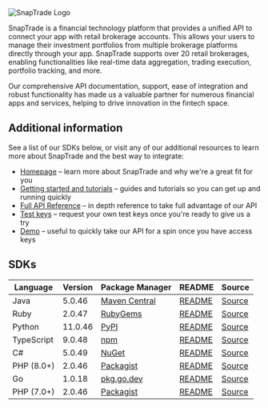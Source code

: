 <picture>
  <source media="(prefers-color-scheme: dark)" srcset="https://github.com/user-attachments/assets/0c50a49c-688c-420a-b55a-2c1a70123d3b">
  <img alt="SnapTrade Logo" src="https://github.com/user-attachments/assets/a8835735-c8df-40de-92e9-4daa645e542d">
</picture>

SnapTrade is a financial technology platform that provides a unified API to connect your app with retail brokerage accounts. This allows your users to manage their investment portfolios from multiple brokerage platforms directly through your app. SnapTrade supports over 20 retail brokerages, enabling functionalities like real-time data aggregation, trading execution, portfolio tracking, and more.

Our comprehensive API documentation, support, ease of integration and robust functionality has made us a valuable partner for numerous financial apps and services, helping to drive innovation in the fintech space.

## Additional information

See a list of our SDKs below, or visit any of our additional resources to learn more about SnapTrade and the best way to integrate:

- [Homepage](https://www.snaptrade.com/) – learn more about SnapTrade and why we're a great fit for you
- [Getting started and tutorials](https://docs.snaptrade.com/docs) – guides and tutorials so you can get up and running quickly
- [Full API Reference](https://docs.snaptrade.com/reference) – in depth reference to take full advantage of our API
- [Test keys](mailto:api@snaptrade.com?subject=Test%20key%20request&body=Name%20of%20company:%0DUse%20case:%20trading%20or%20read-only%0DPhone%20number:) – request your own test keys once you're ready to give us a try
- [Demo](https://docs.snaptrade.com/demo/getting-started) – useful to quickly take our API for a spin once you have access keys

## SDKs

|Language|Version|Package Manager|README|Source|
|-|-|-|-|-|
|Java|5.0.46|[Maven Central](https://central.sonatype.com/artifact/com.konfigthis/snaptrade-java-sdk/5.0.46)|[README](https://github.com/passiv/snaptrade-sdks/tree/HEAD/sdks/java#readme)|[Source](https://github.com/passiv/snaptrade-sdks/tree/HEAD/sdks/java)|
|Ruby|2.0.47|[RubyGems](https://rubygems.org/gems/snaptrade/versions/2.0.47)|[README](https://github.com/passiv/snaptrade-sdks/tree/HEAD/sdks/ruby#readme)|[Source](https://github.com/passiv/snaptrade-sdks/tree/HEAD/sdks/ruby)|
|Python|11.0.46|[PyPI](https://pypi.org/project/snaptrade-python-sdk/11.0.46)|[README](https://github.com/passiv/snaptrade-sdks/tree/HEAD/sdks/python#readme)|[Source](https://github.com/passiv/snaptrade-sdks/tree/HEAD/sdks/python)|
|TypeScript|9.0.48|[npm](https://www.npmjs.com/package/snaptrade-typescript-sdk/v/9.0.48)|[README](https://github.com/passiv/snaptrade-sdks/tree/HEAD/sdks/typescript#readme)|[Source](https://github.com/passiv/snaptrade-sdks/tree/HEAD/sdks/typescript)|
|C#|5.0.49|[NuGet](https://nuget.org/packages/SnapTrade.Net/5.0.49)|[README](https://github.com/passiv/snaptrade-sdks/tree/HEAD/sdks/csharp#readme)|[Source](https://github.com/passiv/snaptrade-sdks/tree/HEAD/sdks/csharp)|
|PHP (8.0+)|2.0.46|[Packagist](https://packagist.org/packages/konfig/snaptrade-php-sdk#2.0.46)|[README](https://github.com/passiv/snaptrade-php-sdk/tree/HEAD#readme)|[Source](https://github.com/passiv/snaptrade-php-sdk/tree/HEAD)|
|Go|1.0.18|[pkg.go.dev](https://pkg.go.dev/github.com/passiv/snaptrade-sdks/sdks/go)|[README](https://github.com/passiv/snaptrade-sdks/tree/HEAD/sdks/go#readme)|[Source](https://github.com/passiv/snaptrade-sdks/tree/HEAD/sdks/go)|
|PHP (7.0+)|2.0.46|[Packagist](https://packagist.org/packages/konfig/snaptrade-php-7-sdk#2.0.46)|[README](https://github.com/passiv/snaptrade-php-7-sdk/tree/HEAD#readme)|[Source](https://github.com/passiv/snaptrade-php-7-sdk/tree/HEAD)|
